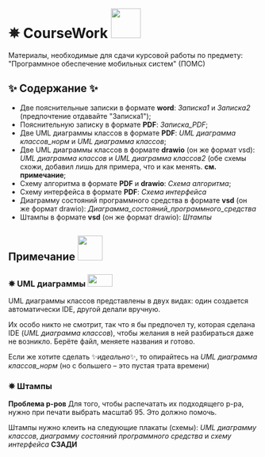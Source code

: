 # ✵ CourseWork <img src="https://media.giphy.com/media/kfA0jFxxKEOQmppNVt/giphy.gif" width="60" height="60"/>
Материалы, необходимые для сдачи курсовой работы по предмету: "Программное обеспечение мобильных систем" (ПОМС)

## ✨ Содержание ✨
  - Две пояснительные записки в формате **word**: _Записка1_ и _Записка2_ (предпочтение отдавайте "Записка1");
  - Пояснительную записку в формате **PDF**: _Записка_PDF_;
  - Две UML диаграммы классов в формате **PDF**: _UML диаграмма классов_норм_ и _UML диаграмма классов_;
  - Две UML диаграммы классов в формате **drawio** (он же формат vsd): _UML диаграмма классов_ и _UML диаграмма классов2_ (обе схемы схожи, добавил лишь для примера, что и как менять. **см. примечание**;
  - Схему алгоритма в формате **PDF** и **drawio**: _Схема алгоритма_;
  - Схему интерфейса в формате **PDF**: _Схема интерфейса_
  - Диаграмму состояний программного средства в формате **vsd** (он же формат drawio): _Диаграмма_состояний_программного_средства_
  - Штампы в формате **vsd** (он же формат drawio): _Штампы_

## Примечание <img src="https://media.giphy.com/media/v1.Y2lkPTc5MGI3NjExNTFkeWZreDN4OHk1ZjRwcTVlYzB2cWFjYW42bzMxb2Z4aG1lNnkyYSZlcD12MV9pbnRlcm5hbF9naWZfYnlfaWQmY3Q9cw/EmV00pfHrQMysT4uap/giphy.gif" width="50" height="50"/>

### ✵ UML диаграммы <img src="https://media.giphy.com/media/ue7Oh8WdVspgI/giphy.gif" width="50" height="25"/>
UML диаграммы классов представлены в двух видах: один создается автоматически IDE, другой делали вручную. 

Их особо никто не смотрит, так что я бы предпочел ту, которая сделана IDE (_UML диаграмма классов_), чтобы желания в ней разбираться даже не возникло. Берёте файл, меняете названия и готово.

Если же хотите сделать ✨_идеально_✨, то опирайтесь на _UML диаграмма классов_норм_ (но с большего – это пустая трата времени)

### ✵ Штампы

**Проблема р-ров** Для того, чтобы распечатать их подходящего р-ра, нужно при печати выбрать масштаб 95. Это должно помочь.

Штампы нужно клеить на следующие плакаты (схемы): _UML диаграмму классов_, _диаграмму состояний программного средства_ и _схему интерфейса_ **СЗАДИ**




